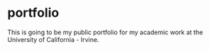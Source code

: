 # portfolio
This is going to be my public portfolio for my academic work at the University of California - Irvine.
